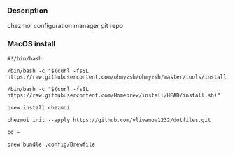 ### Description 
chezmoi configuration manager git repo


### MacOS install

```
#!/bin/bash

/bin/bash -c "$(curl -fsSL https://raw.githubusercontent.com/ohmyzsh/ohmyzsh/master/tools/install.sh)"

/bin/bash -c "$(curl -fsSL https://raw.githubusercontent.com/Homebrew/install/HEAD/install.sh)"

brew install chezmoi

chezmoi init --apply https://github.com/vlivanov1232/dotfiles.git

cd ~

brew bundle .config/Brewfile 
```

